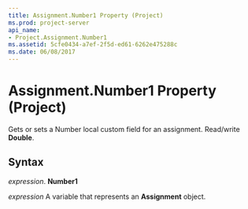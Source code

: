 ```yaml
---
title: Assignment.Number1 Property (Project)
ms.prod: project-server
api_name:
- Project.Assignment.Number1
ms.assetid: 5cfe0434-a7ef-2f5d-ed61-6262e475288c
ms.date: 06/08/2017
---
```



# Assignment.Number1 Property (Project)

Gets or sets a Number local custom field for an assignment. Read/write **Double**.


## Syntax

 _expression_. **Number1**

 _expression_ A variable that represents an **Assignment** object.


